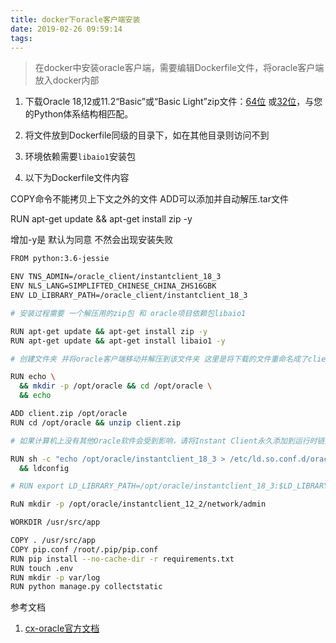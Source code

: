 ```yaml
---
title: docker下oracle客户端安装
date: 2019-02-26 09:59:14
tags:
---
```


> 在docker中安装oracle客户端，需要编辑Dockerfile文件，将oracle客户端放入docker内部

1. 下载Oracle 18,12或11.2“Basic”或“Basic Light”zip文件：[64位](https://www.oracle.com/technetwork/topics/linuxx86-64soft-092277.html) 或[32位](https://www.oracle.com/technetwork/topics/linuxsoft-082809.html)，与您的Python体系结构相匹配。

2. 将文件放到Dockerfile同级的目录下，如在其他目录则访问不到

3. 环境依赖需要`libaio1`安装包

4. 以下为Dockerfile文件内容

COPY命令不能拷贝上下文之外的文件
ADD可以添加并自动解压.tar文件

RUN apt-get update && apt-get install zip -y

增加-y是 默认为同意 不然会出现安装失败


```bash
FROM python:3.6-jessie

ENV TNS_ADMIN=/oracle_client/instantclient_18_3
ENV NLS_LANG=SIMPLIFTED_CHINESE_CHINA_ZHS16GBK
ENV LD_LIBRARY_PATH=/oracle_client/instantclient_18_3

# 安装过程需要 一个解压用的zip包 和 oracle项目依赖包libaio1

RUN apt-get update && apt-get install zip -y
RUN apt-get update && apt-get install libaio1 -y

# 创建文件夹 并将oracle客户端移动并解压到该文件夹 这里是将下载的文件重命名成了client.zip

RUN echo \
  && mkdir -p /opt/oracle && cd /opt/oracle \
  && echo

ADD client.zip /opt/oracle
RUN cd /opt/oracle && unzip client.zip

# 如果计算机上没有其他Oracle软件会受到影响，请将Instant Client永久添加到运行时链接路径

RUN sh -c "echo /opt/oracle/instantclient_18_3 > /etc/ld.so.conf.d/oracle-instantclient.conf" \
  && ldconfig

# RUN export LD_LIBRARY_PATH=/opt/oracle/instantclient_18_3:$LD_LIBRARY_PATH

RuN mkdir -p /opt/oracle/instantclient_12_2/network/admin

WORKDIR /usr/src/app

COPY . /usr/src/app
COPY pip.conf /root/.pip/pip.conf
RUN pip install --no-cache-dir -r requirements.txt
RUN touch .env
RUN mkdir -p var/log
RUN python manage.py collectstatic

```


参考文档

1. [cx-oracle官方文档](https://cx-oracle.readthedocs.io/en/latest/installation.html#oracle-instant-client-zip-files)